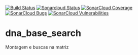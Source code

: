 [![Build Status](https://travis-ci.com/AlexLRodrigues/dna_base_search.svg?branch=master)](https://travis-ci.com/AlexLRodrigues/dna_base_search)
[![Sonarcloud Status](https://sonarcloud.io/api/project_badges/measure?project=AlexLRodrigues_dna_base_search&metric=alert_status)](https://sonarcloud.io/dashboard?id=AlexLRodrigues_dna_base_search) 
[![SonarCloud Coverage](https://sonarcloud.io/api/project_badges/measure?project=AlexLRodrigues_dna_base_search&metric=coverage)](https://sonarcloud.io/component_measures/metric/coverage/list?id=AlexLRodrigues_dna_base_search)
[![SonarCloud Bugs](https://sonarcloud.io/api/project_badges/measure?project=AlexLRodrigues_dna_base_search&metric=bugs)](https://sonarcloud.io/component_measures/metric/reliability_rating/list?id=AlexLRodrigues_dna_base_search)
[![SonarCloud Vulnerabilities](https://sonarcloud.io/api/project_badges/measure?project=AlexLRodrigues_dna_base_search&metric=vulnerabilities)](https://sonarcloud.io/component_measures/metric/security_rating/list?id=AlexLRodrigues_dna_base_search)
# dna_base_search
Montagem e buscas na matriz
